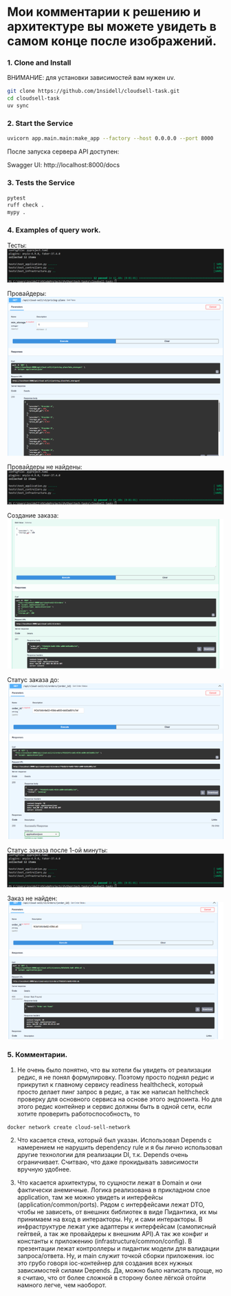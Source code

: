 # Мои комментарии к решению и архитектуре вы можете увидеть в самом конце после изображений.

### 1. Clone and Install

ВНИМАНИЕ: для установки зависимостей вам нужен uv.

```bash
git clone https://github.com/1nsidell/cloudsell-task.git
cd cloudsell-task
uv sync
```


### 2. Start the Service

```bash
uvicorn app.main.main:make_app --factory --host 0.0.0.0 --port 8000
```

После запуска сервера API доступен:

Swagger UI: http://localhost:8000/docs


### 3. Tests the Service

```bash
pytest
ruff check .
mypy .
```


### 4. Examples of query work.

Тесты:
![Тесты.](./pic/tests.png)

Провайдеры:
![Провайдеры.](./pic/providers.png)

Провайдеры не найдены:
![Провайдеры не найдены.](./pic/tests.png)

Создание заказа:
![Создание заказа.](./pic/create_order.png)

Статус заказа до:
![Статус заказа до.](./pic/order_status_before.png)

Статус заказа после 1-ой минуты:
![Статус заказа после 1-ой минуты.](./pic/tests.png)

Заказ не найден:
![Заказ не найден.](./pic/orders_not_found.png)


### 5. Комментарии.

1. Не очень было понятно, что вы хотели бы увидеть от реализации редис, я не понял формулировку.
Поэтому просто поднял редис и прикрутил к главному сервису readiness healthcheck,
который просто делает пинг запрос в редис, а так же написал helthcheck проверку
для основного сервиса на основе этого эндпоинта. Но для этого редис контейнер и сервис 
должны быть в одной сети, если хотите проверить работоспособность, то 

```bash
docker network create cloud-sell-network
```

2. Что касается стека, который был указан. Использовал Depends с намерением не нарушить 
dependency rule и я бы лично использовал другие технологии для реализации DI, т.к. Depends очень ограничивает. Считваю, что даже прокидывать зависимости вручную удобнее.

3. Что касается архитектуры, то сущности лежат в Domain и они фактически анемичные. 
Логика реализована в прикладном слое application, там же можно увидеть и интерфейсы (application/common/ports). Рядом с интерфейсами лежат DTO, чтобы не зависеть, от внешних библиотек в виде Пидантика, их мы принимаем на вход в интеракторы. Ну, и сами интеракторы.
В инфраструктуре лежат уже адаптеры к интерфейсам (самописный гейтвей, а так же провайдеры к внешним API).А так же конфиг и константы к приложению (infrastructure/common/config).
В презентации лежат контроллеры и пидантик модели для валидации запроса/ответа.
Ну, и main служит точкой сборки приложения. ioc это грубо говоря ioc-контейнер для создания всех нужных зависимостей силами Depends. 
Да, можно было написать проще, но я считаю, что от более сложной в сторону более лёгкой отойти намного легче, чем наоборот.